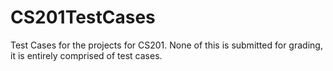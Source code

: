 # CS201TestCases
Test Cases for the projects for CS201.
None of this is submitted for grading, it is entirely comprised of test cases.
